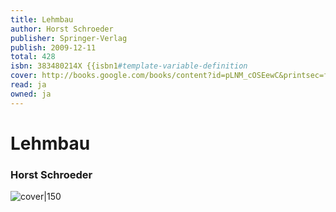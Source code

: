 ```yaml
---
title: Lehmbau
author: Horst Schroeder
publisher: Springer-Verlag
publish: 2009-12-11
total: 428
isbn: 383480214X {{isbn1#template-variable-definition
cover: http://books.google.com/books/content?id=pLNM_cOSEewC&printsec=frontcover&img=1&zoom=1&edge=curl&source=gbs_api
read: ja
owned: ja
---
```


# Lehmbau
### Horst Schroeder
![cover|150](http://books.google.com/books/content?id=pLNM_cOSEewC&printsec=frontcover&img=1&zoom=1&edge=curl&source=gbs_api)